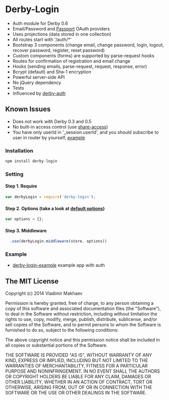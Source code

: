 # Derby-Login

- Auth module for Derby 0.6
- Email/Password and [Passport](http://passportjs.org/) OAuth providers
- Uses projections (data stored in one collection)
- All routes start with '/auth/*'
- Bootstrap 3 components (change email, change password, login, logout, recover password, register, reset password)
- Custom components (forms) are supported by parse-request hooks
- Routes for confirmation of registration and email change
- Hooks (sending emails, parse-request, request, response, error)
- Bcrypt (default) and Sha-1 encryption
- Powerful server-side API
- No jQuery dependency
- Tests
- Influenced by [derby-auth](https://github.com/lefnire/derby-auth)

## Known Issues
- Does not work with Derby 0.3 and 0.5
- No built-in access control (use [share-access](https://github.com/dmapper/share-access))
- You have only userId in '_session.userId', and you should subscribe to user in router by yourself, [example](https://github.com/derbyparty/derby-login/issues/3)

### Installation
```javascript
npm install derby-login
```

### Setting
#### Step 1. Require
```javascript
var derbyLogin = require('derby-login');
```
#### Step 2. Options (take a look at [default options](https://github.com/derbyparty/derby-login/blob/master/lib/defaultOptions.js))
```javascript
var options = {};
```

#### Step 3. Middleware
```javascript
  .use(derbyLogin.middleware(store, options))
```

### Example
- [derby-login-example](https://github.com/derbyparty/derby-login-example) example app with auth

## The MIT License

Copyright (c) 2014 Vladimir Makhaev

Permission is hereby granted, free of charge,
to any person obtaining a copy of this software and
associated documentation files (the "Software"), to
deal in the Software without restriction, including
without limitation the rights to use, copy, modify,
merge, publish, distribute, sublicense, and/or sell
copies of the Software, and to permit persons to whom
the Software is furnished to do so,
subject to the following conditions:

The above copyright notice and this permission notice
shall be included in all copies or substantial portions of the Software.

THE SOFTWARE IS PROVIDED "AS IS", WITHOUT WARRANTY OF ANY KIND,
EXPRESS OR IMPLIED, INCLUDING BUT NOT LIMITED TO THE WARRANTIES
OF MERCHANTABILITY, FITNESS FOR A PARTICULAR PURPOSE AND NONINFRINGEMENT.
IN NO EVENT SHALL THE AUTHORS OR COPYRIGHT HOLDERS BE LIABLE FOR
ANY CLAIM, DAMAGES OR OTHER LIABILITY, WHETHER IN AN ACTION OF CONTRACT,
TORT OR OTHERWISE, ARISING FROM, OUT OF OR IN CONNECTION WITH THE
SOFTWARE OR THE USE OR OTHER DEALINGS IN THE SOFTWARE.
